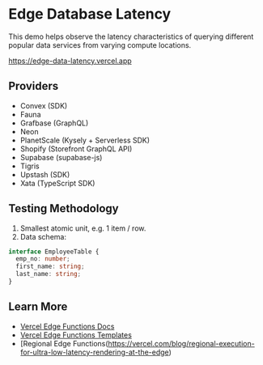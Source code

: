 # Edge Database Latency

This demo helps observe the latency characteristics of querying different popular data services from varying compute locations.

https://edge-data-latency.vercel.app

## Providers

- Convex (SDK)
- Fauna
- Grafbase (GraphQL)
- Neon
- PlanetScale (Kysely + Serverless SDK)
- Shopify (Storefront GraphQL API)
- Supabase (supabase-js)
- Tigris
- Upstash (SDK)
- Xata (TypeScript SDK)

## Testing Methodology

1. Smallest atomic unit, e.g. 1 item / row.
2. Data schema:

```ts
interface EmployeeTable {
  emp_no: number;
  first_name: string;
  last_name: string;
}
```

## Learn More

- [Vercel Edge Functions Docs](https://vercel.com/docs/concepts/functions/edge-functions)
- [Vercel Edge Functions Templates](https://vercel.com/templates/edge-functions)
- [Regional Edge Functions(https://vercel.com/blog/regional-execution-for-ultra-low-latency-rendering-at-the-edge)
